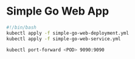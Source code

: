 # Simple Go Web App

```bash
#!/bin/bash
kubectl apply -f simple-go-web-deployment.yml
kubectl apply -f simple-go-web-service.yml

kubectl port-forward <POD> 9090:9090
```